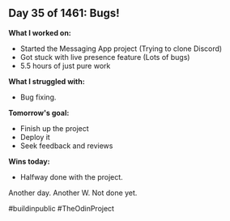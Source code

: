 ## Day 35 of 1461: Bugs!

**What I worked on:**
- Started the Messaging App project (Trying to clone Discord)
- Got stuck with live presence feature (Lots of bugs)
- 5.5 hours of just pure work

**What I struggled with:**
- Bug fixing.

**Tomorrow's goal:**
- Finish up the project
- Deploy it
- Seek feedback and reviews

**Wins today:**
- Halfway done with the project.

Another day. Another W. Not done yet.

#buildinpublic #TheOdinProject
